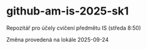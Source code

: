 # github-am-is-2025-sk1
Repozitář pro účely cvičení předmětu IS (středa 8:50)

Změna provedená na lokále 2025-09-24 

